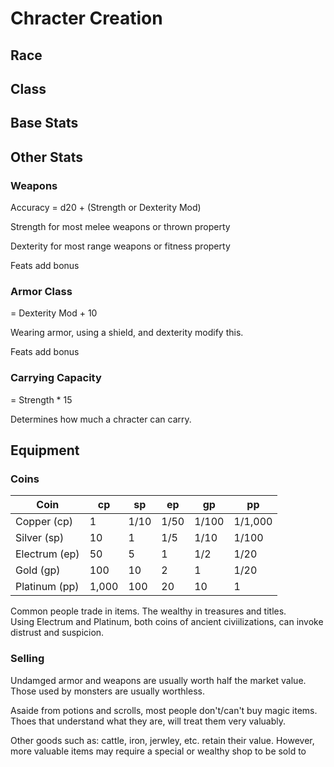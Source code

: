 # Chracter Creation 

## Race

## Class

## Base Stats 

## Other Stats 

### Weapons 

Accuracy = d20 + (Strength or Dexterity Mod)

Strength for most melee weapons or thrown property 

Dexterity for most range weapons or fitness property 

Feats add bonus

### Armor Class

= Dexterity Mod + 10

Wearing armor, using a shield, and dexterity modify this. 

Feats add bonus 

### Carrying Capacity 

= Strength * 15

Determines how much a chracter can carry. 

## Equipment 

### Coins 

| Coin          | cp    | sp   | ep   | gp    | pp      |
|---------------|-------|------|------|-------|---------|
| Copper (cp)   | 1     | 1/10 | 1/50 | 1/100 | 1/1,000 |
| Silver (sp)   | 10    | 1    | 1/5  | 1/10  | 1/100   |
| Electrum (ep) | 50    | 5    | 1    | 1/2   | 1/20    |
| Gold (gp)     | 100   | 10   | 2    | 1     | 1/20    |
| Platinum (pp) | 1,000 | 100  | 20   | 10    | 1       |

Common people trade in items. The wealthy in treasures and titles.  
Using Electrum and Platinum, both coins of ancient civiilizations, can invoke distrust and suspicion.

### Selling

Undamged armor and weapons are usually worth half the market value. Those used by monsters are usually worthless.

Asaide from potions and scrolls, most people don't/can't buy magic items. Thoes that understand what they are, will treat them very valuably. 

Other goods such as: cattle, iron, jerwley, etc. retain their value. However, more valuable items may require a special or wealthy shop to be sold to 

